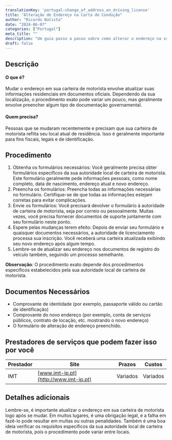 ```yaml
---
translationKey: 'portugal-change_of_address_on_driving_license'
title: "Alteração de Endereço na Carta de Condução"
author: "Ricardo Batista"
date: "2024-06-07"
categories: ["Portugal"]
meta_title: ""
description: "Um guia passo a passo sobre como alterar o endereço na sua carta de condução."
draft: false
---
```


## Descrição
#### O que é?
Mudar o endereço em sua carteira de motorista envolve atualizar suas informações residenciais em documentos oficiais. Dependendo da sua localização, o procedimento exato pode variar um pouco, mas geralmente envolve preencher algum tipo de documentação governamental.

#### Quem precisa?
Pessoas que se mudaram recentemente e precisam que sua carteira de motorista reflita seu local atual de residência. Isso é geralmente importante para fins fiscais, legais e de identificação.

## Procedimento
1. Obtenha os formulários necessários: Você geralmente precisa obter formulários específicos da sua autoridade local de carteira de motorista. Este formulário geralmente pede informações pessoais, como nome completo, data de nascimento, endereço atual e novo endereço.
2. Preencha os formulários: Preencha todas as informações necessárias no formulário. Certifique-se de que todas as informações estejam corretas para evitar complicações.
3. Envie os formulários: Você precisará devolver o formulário à autoridade de carteira de motorista, seja por correio ou pessoalmente. Muitas vezes, você precisa fornecer documentos de suporte juntamente com seu formulário neste ponto.
4. Espere pelas mudanças terem efeito: Depois de enviar seu formulário e quaisquer documentos necessários, a autoridade de licenciamento processa sua inscrição. Você receberá uma carteira atualizada exibindo seu novo endereço após algum tempo.
5. Lembre-se de atualizar seu endereço nos documentos de registro do veículo também, seguindo um processo semelhante.

**Observação**: O procedimento exato depende dos procedimentos específicos estabelecidos pela sua autoridade local de carteira de motorista.

## Documentos Necessários
- Comprovante de identidade (por exemplo, passaporte válido ou cartão de identificação)
- Comprovante do novo endereço (por exemplo, conta de serviços públicos, contrato de locação, etc. mostrando o novo endereço)
- O formulário de alteração de endereço preenchido.

## Prestadores de serviços que podem fazer isso por você

| Prestador      |     Site     |     Prazos    |       Custos      |
| --------------- | --------------- |  :-------------: | :-------------: |
| IMT            | [www.imt-ip.pt](http://www.imt-ip.pt) |      Variados      |       Variados     |

## Detalhes adicionais
Lembre-se, é importante atualizar o endereço em sua carteira de motorista logo após se mudar. Em muitos lugares, é uma obrigação legal, e a falha em fazê-lo pode resultar em multas ou outras penalidades. Também é uma boa ideia verificar os requisitos específicos da sua autoridade local de carteira de motorista, pois o procedimento pode variar entre locais.